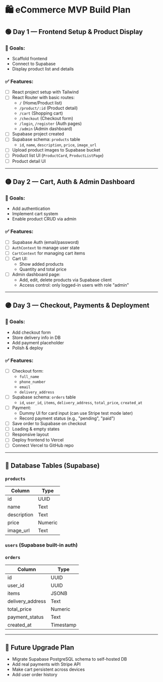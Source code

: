 # 🛍️ eCommerce MVP Build Plan

## 🟢 Day 1 — Frontend Setup & Product Display

### 🎯 Goals:

-   Scaffold frontend
-   Connect to Supabase
-   Display product list and details

### ✅ Features:

-   [ ] React project setup with Tailwind
-   [ ] React Router with basic routes:
    -   `/` (Home/Product list)
    -   `/product/:id` (Product detail)
    -   `/cart` (Shopping cart)
    -   `/checkout` (Checkout form)
    -   `/login`, `/register` (Auth pages)
    -   `/admin` (Admin dashboard)
-   [ ] Supabase project created
-   [ ] Supabase schema: `products` table
    -   `id`, `name`, `description`, `price`, `image_url`
-   [ ] Upload product images to Supabase bucket
-   [ ] Product list UI (`ProductCard`, `ProductListPage`)
-   [ ] Product detail UI

---

## 🟡 Day 2 — Cart, Auth & Admin Dashboard

### 🎯 Goals:

-   Add authentication
-   Implement cart system
-   Enable product CRUD via admin

### ✅ Features:

-   [ ] Supabase Auth (email/password)
-   [ ] `AuthContext` to manage user state
-   [ ] `CartContext` for managing cart items
-   [ ] Cart UI:
    -   Show added products
    -   Quantity and total price
-   [ ] Admin dashboard page:
    -   Add, edit, delete products via Supabase client
    -   Access control: only logged-in users with role "admin"

---

## 🟣 Day 3 — Checkout, Payments & Deployment

### 🎯 Goals:

-   Add checkout form
-   Store delivery info in DB
-   Add payment placeholder
-   Polish & deploy

### ✅ Features:

-   [ ] Checkout form:
    -   `full_name`
    -   `phone_number`
    -   `email`
    -   `delivery_address`
-   [ ] Supabase schema: `orders` table
    -   `id`, `user_id`, `items`, `delivery_address`, `total_price`, `created_at`
-   [ ] Payment:
    -   Dummy UI for card input (can use Stripe test mode later)
    -   Record payment status (e.g., "pending", "paid")
-   [ ] Save order to Supabase on checkout
-   [ ] Loading & empty states
-   [ ] Responsive layout
-   [ ] Deploy frontend to Vercel
-   [ ] Connect Vercel to GitHub repo

---

## 💾 Database Tables (Supabase)

### `products`

| Column      | Type    |
| ----------- | ------- |
| id          | UUID    |
| name        | Text    |
| description | Text    |
| price       | Numeric |
| image_url   | Text    |

### `users` (Supabase built-in auth)

### `orders`

| Column           | Type      |
| ---------------- | --------- |
| id               | UUID      |
| user_id          | UUID      |
| items            | JSONB     |
| delivery_address | Text      |
| total_price      | Numeric   |
| payment_status   | Text      |
| created_at       | Timestamp |

---

## 🔄 Future Upgrade Plan

-   Migrate Supabase PostgreSQL schema to self-hosted DB
-   Add real payments with Stripe API
-   Make cart persistent across devices
-   Add user order history
